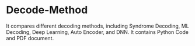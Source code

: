 # Decode-Method
It compares different decoding methods, including Syndrome Decoding, ML Decoding, Deep Learning, Auto Encoder, and DNN. It contains Python Code and PDF document. 
